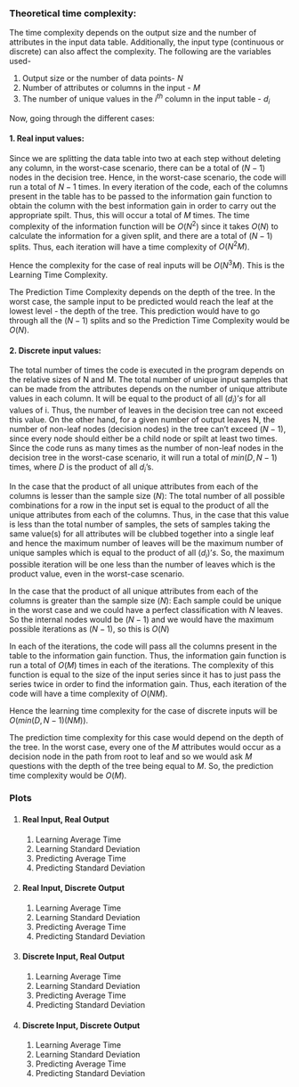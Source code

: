 <h3>Theoretical time complexity:</h3>


The time complexity depends on the output size and the number of attributes in the input data table. Additionally, the input type (continuous or discrete) can also affect the complexity. The following are the variables used- 
1. Output size or the number of data points- $N$
2. Number of attributes or columns in the input - $M$
3. The number of unique values in the $i^{th}$ column in the input table - $d_i$

Now, going through the different cases: 

<h4>1. Real input values: </h4>

Since we are splitting the data table into two at each step without deleting any column, in the worst-case scenario, there can be a total of $(N-1)$ nodes in the decision tree. Hence, in the worst-case scenario, the code will run a total of $N-1$ times. In every iteration of the code, each of the columns present in the table has to be passed to the information gain function to obtain the column with the best information gain in order to carry out the appropriate spilt. Thus, this will occur a total of $M$ times. The time complexity of the information function will be $O(N^2)$ since it takes $O(N)$ to calculate the information for a given split, and there are a total of $(N-1)$ splits. Thus, each iteration will have a time complexity of $O(N^2M)$. 

Hence the complexity for the case of real inputs will be $O(N^3M)$. This is the Learning Time Complexity.

The Prediction Time Complexity depends on the depth of the tree. In the worst case, the sample input to be predicted would reach the leaf at the lowest level - the
depth of the tree. This prediction would have to go through all the $(N-1)$ splits and so the Prediction Time Complexity would be $O(N)$.

<h4>2. Discrete input values: </h4>

The total number of times the code is executed in the program depends on the relative sizes of N and M. The total number of unique input samples that can be made from the attributes depends on the number of unique attribute values in each column. It will be equal to the product of all $(d_i)’s$ for all values of i. Thus, the number of leaves in the decision tree can not exceed this value. On the other hand, for a given number of output leaves N, the number of non-leaf nodes (decision nodes) in the tree can’t exceed $(N-1)$, since every node should either be a child node or spilt at least two times. Since the code runs as many times as the number of non-leaf nodes in the decision tree in the worst-case scenario, it will run a total of $min(D, N-1)$ times, where $D$ is the product of all $d_i$’s. 

In the case that the product of all unique attributes from each of the columns is lesser than the sample size $(N)$: The total number of all possible combinations for a row in the input set is equal to the product of all the unique attributes from each of the columns. Thus, in the case that this value is less than the total number of samples, the sets of samples taking the same value(s) for all attributes will be clubbed together into a single leaf and hence the maximum number of leaves will be the maximum number of unique samples which is equal to the product of all $(d_i)’s$. So, the maximum possible iteration will be one less than the number of leaves which is the product value, even in the worst-case scenario.

In the case that the product of all unique attributes from each of the columns is greater than the sample size $(N)$: Each sample could be unique in the worst case and we could have a perfect classification with $N$ leaves. So the internal nodes would be $(N-1)$ and we would have the maximum possible iterations as $(N-1)$, so this is $O(N)$

In each of the iterations, the code will pass all the columns present in the table to the information gain function. Thus, the information gain function is run a total of $O(M)$ times in each of the iterations. The complexity of this function is equal to the size of the input series since it has to just pass the series twice in order to find the information gain. Thus, each iteration of the code will have a time complexity of $O(NM)$. 

Hence the learning time complexity for the case of discrete inputs will be $O(min(D, N-1)(NM))$.

The prediction time complexity for this case would depend on the depth of the tree. In the worst case, every one of the $M$ attributes would occur as a decision node in the path from root to leaf and so we would ask $M$ questions with the depth of the tree being equal to $M$. So, the prediction time complexity would be $O(M)$. 


<h3> Plots </h3>

<ol>
  <li><h4> Real Input, Real Output </h4></li>
    <ol>
      <li> Learning Average Time </li>
      <li> Learning Standard Deviation </li>
      <li> Predicting Average Time </li>
      <li> Predicting Standard Deviation </li>
    </ol>
      
  
  <li><h4> Real Input, Discrete Output </h4></li>
    <ol>
      <li> Learning Average Time </li>
      <li> Learning Standard Deviation </li>
      <li> Predicting Average Time </li>
      <li> Predicting Standard Deviation </li>
    </ol>
      
  
  
  <li><h4> Discrete Input, Real Output </h4></li>
    <ol>
      <li> Learning Average Time </li>
      <li> Learning Standard Deviation </li>
      <li> Predicting Average Time </li>
      <li> Predicting Standard Deviation </li>
    </ol>
      
  
  <li><h4> Discrete Input, Discrete Output </h4></li>
    <ol>
      <li> Learning Average Time </li>
      <li> Learning Standard Deviation </li>
      <li> Predicting Average Time </li>
      <li> Predicting Standard Deviation </li>
    </ol>     
</ol>
  

